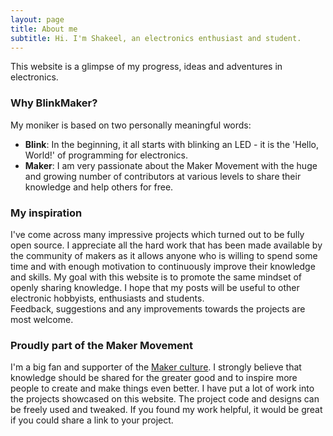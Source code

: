 ```yaml
---
layout: page
title: About me
subtitle: Hi. I'm Shakeel, an electronics enthusiast and student.
---
```


This website is a glimpse of my progress, ideas and adventures in electronics.  

### Why BlinkMaker?
My moniker is based on two personally meaningful words:
* **Blink**: In the beginning, it all starts with blinking an LED - it is the 'Hello, World!' of programming for electronics.  
* **Maker**: I am very passionate about the Maker Movement with the huge and growing number of contributors at various levels to share their knowledge and help others for free.

### My inspiration
I've come across many impressive projects which turned out to be fully open source. I appreciate all the hard work that has been made available by the community of makers as it allows anyone who is willing to spend some time and with enough motivation to continuously improve their knowledge and skills. My goal with this website is to promote the same mindset of openly sharing knowledge. I hope that my posts will be useful to other electronic hobbyists, enthusiasts and students.  
Feedback, suggestions and any improvements towards the projects are most welcome.

### Proudly part of the Maker Movement
I'm a big fan and supporter of the [Maker culture](https://en.wikipedia.org/wiki/Maker_culture). I strongly believe that knowledge should be shared for the greater good and to inspire more people to create and make things even better. I have put a lot of work into the projects showcased on this website. The project code and designs can be freely used and tweaked. If you found my work helpful, it would be great if you could share a link to your project.
